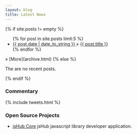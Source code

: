 ```yaml
---
layout: blog
title: Latest News
---
```


{% if site.posts != empty %}
  <ul class="recent">
    {% for post in site.posts limit:5 %}
      <li class="hentry">
        <abbr class="published" title="{{ post.date | date_to_xmlschema }}">
          {{ post.date | date_to_string }}
        </abbr> 
        &raquo; 
        <a class="entry-title" href="{{ post.url }}" rel="bookmark">
          {{ post.title }}
        </a>
      </li>
    {% endfor %}
  </ul>
   &raquo; [More](archive.html)
{% else %}
  <p>The are no recent posts.</p>
{% endif %}

<h3>Commentary</h3>

{% include tweets.html %}

### Open Source Projects

<ul class="projects status">
  <li id="jshub-core-status"><a href="http://github.com/jshub/jshub-core/">jsHub Core</a> jsHub javascript library developer application.</li>
</ul>
